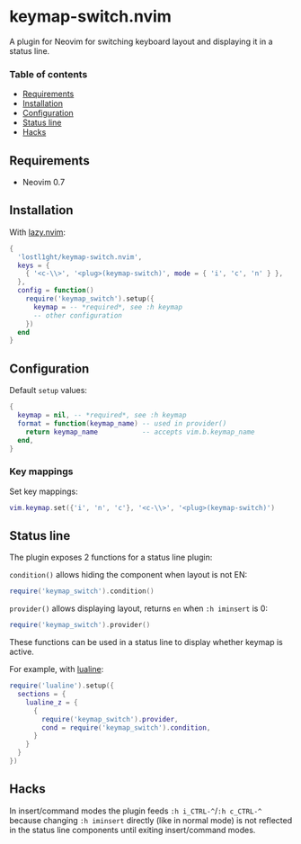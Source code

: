 # keymap-switch.nvim

A plugin for Neovim for switching keyboard layout and displaying it in a status line.

### Table of contents

- [Requirements](#requirements)
- [Installation](#installation)
- [Configuration](#configuration)
- [Status line](#status-line)
- [Hacks](#hacks)

## Requirements

- Neovim 0.7

## Installation

With [lazy.nvim](https://github.com/folke/lazy.nvim):

```lua
{
  'lostl1ght/keymap-switch.nvim',
  keys = {
    { '<c-\\>', '<plug>(keymap-switch)', mode = { 'i', 'c', 'n' } },
  },
  config = function()
    require('keymap_switch').setup({
      keymap = -- *required*, see :h keymap
      -- other configuration
    })
  end
}
```

## Configuration

Default `setup` values:

```lua
{
  keymap = nil, -- *required*, see :h keymap
  format = function(keymap_name) -- used in provider()
    return keymap_name           -- accepts vim.b.keymap_name
  end,
}
```
### Key mappings

Set key mappings:

```lua
vim.keymap.set({'i', 'n', 'c'}, '<c-\\>', '<plug>(keymap-switch)')
```

## Status line

The plugin exposes 2 functions for a status line plugin:

`condition()` allows hiding the component when layout is not EN:

```lua
require('keymap_switch').condition()
```

`provider()` allows displaying layout, returns `en` when `:h iminsert` is 0:

```lua
require('keymap_switch').provider()
```

These functions can be used in a status line to display whether keymap is active.

For example, with [lualine](https://github.com/nvim-lualine/lualine.nvim):

```lua
require('lualine').setup({
  sections = {
    lualine_z = {
      {
        require('keymap_switch').provider,
        cond = require('keymap_switch').condition,
      }
    }
  }
})
```

## Hacks

In insert/command modes the plugin feeds `:h i_CTRL-^`/`:h c_CTRL-^`
because changing `:h iminsert` directly (like in normal mode)
is not reflected in the status line components until exiting
insert/command modes.
